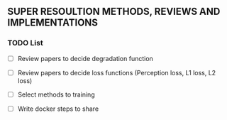 ## SUPER RESOULTION METHODS, REVIEWS AND IMPLEMENTATIONS

### TODO List
 - [ ] Review papers to decide degradation function
 - [ ] Review papers to decide loss functions (Perception loss, L1 loss, L2 loss)
 - [ ] Select methods to training
 - [ ] Write docker steps to share

